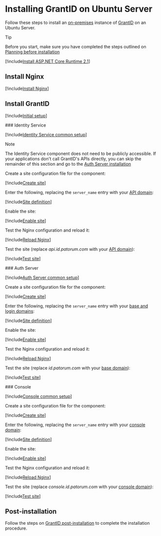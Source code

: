 ﻿# Installing GrantID on Ubuntu Server

<!-- https://docs.microsoft.com/en-us/aspnet/core/host-and-deploy/linux-nginx?view=aspnetcore-2.2 -->

Follow these steps to install an [on-premises](../index.md) instance of [GrantID](../../index.md) on an Ubuntu Server.

> [!TIP]
> Before you start, make sure you have completed the steps outlined on [Planning before installation](../index.md#planning)

[!include[Install ASP.NET Core Runtime 2.1](../../../includes/linux/ubuntu/install-aspnetcore-21.md)]

## Install Nginx

[!include[Install Nginx](../../../includes/linux/ubuntu/install-nginx.md)]

## Install GrantID

[!include[Initial setup](includes/common-initial-setup.md)]

<a name="identity-service" />
### Identity Service

[!include[Identity Service common setup](includes/common-identity-service.md)]

> [!NOTE]
> The Identity Service component does not need to be publicly accessible. If your applications don't call GrantID's APIs
> directly, you can skip the remainder of this section and go to the [Auth Server installation](#auth-server)

Create a site configuration file for the component:

[!include[Create site](../../../../../includes/grant-id/ubuntu/create-site-identity-service.md)]

Enter the following, replacing the `server_name` entry with your [API domain](../index.md#planning):

[!include[Site definition](../../../../../includes/grant-id/linux/site-definition-identity-service.md)]

Enable the site:

[!include[Enable site](../../../../../includes/grant-id/ubuntu/enable-site-identity-service.md)]

Test the Nginx configuration and reload it:

[!include[Reload Nginx](../../../../../includes/linux/reload-nginx.md)]

Test the site (replace *api.id.patorum.com* with your [API domain](../index.md#planning)):

[!include[Test site](../../../../../includes/grant-id/linux/test-site-identity-service.md)]

<a name="auth-server" />
### Auth Server

[!include[Auth Server common setup](includes/common-auth-server.md)]

Create a site configuration file for the component:

[!include[Create site](../../../../../includes/grant-id/ubuntu/create-site-auth-server.md)]

Enter the following, replacing the `server_name` entry with your [base and login domains](../index.md#planning):

[!include[Site definition](../../../../../includes/grant-id/linux/site-definition-auth-server.md)]

Enable the site:

[!include[Enable site](../../../../../includes/grant-id/ubuntu/enable-site-auth-server.md)]

Test the Nginx configuration and reload it:

[!include[Reload Nginx](../../../../../includes/linux/reload-nginx.md)]

Test the site (replace *id.patorum.com* with your [base domain](../index.md#planning)):

[!include[Test site](../../../../../includes/grant-id/linux/test-site-auth-server.md)]

<a name="console" />
### Console

[!include[Console common setup](includes/common-console.md)]

Create a site configuration file for the component:

[!include[Create site](../../../../../includes/grant-id/ubuntu/create-site-console.md)]

Enter the following, replacing the `server_name` entry with your [console domain](../index.md#planning):

[!include[Site definition](../../../../../includes/grant-id/linux/site-definition-console.md)]

Enable the site:

[!include[Enable site](../../../../../includes/grant-id/ubuntu/enable-site-console.md)]

Test the Nginx configuration and reload it:

[!include[Reload Nginx](../../../../../includes/linux/reload-nginx.md)]

Test the site (replace *console.id.patorum.com* with your [console domain](../index.md#planning)):

[!include[Test site](../../../../../includes/grant-id/linux/test-site-console.md)]

## Post-installation

Follow the steps on [GrantID post-installation](../post-install.md) to complete the installation procedure.
